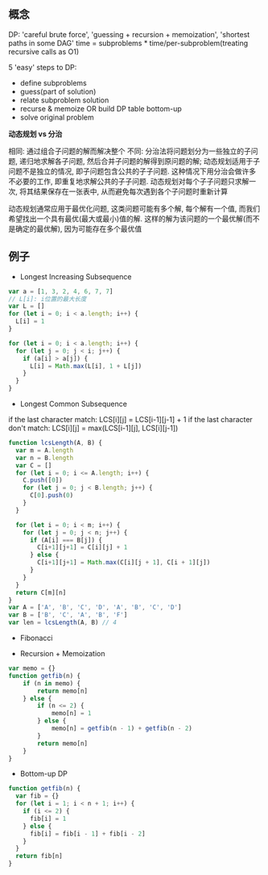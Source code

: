 ## 概念

DP: 'careful brute force', 'guessing + recursion + memoization', 'shortest paths in some DAG'
time = subproblems * time/per-subproblem(treating recursive calls as O1)

5 'easy' steps to DP:
 * define subproblems
 * guess(part of solution)
 * relate subproblem solution
 * recurse & memoize OR build DP table bottom-up
 * solve original problem

**动态规划 vs 分治**

相同: 通过组合子问题的解而解决整个
不同: 分治法将问题划分为一些独立的子问题, 递归地求解各子问题, 然后合并子问题的解得到原问题的解; 
动态规划适用于子问题不是独立的情况, 即子问题包含公共的子子问题. 这种情况下用分治会做许多不必要的工作, 即重复地求解公共的子子问题. 动态规划对每个子子问题只求解一次, 将其结果保存在一张表中, 从而避免每次遇到各个子问题时重新计算

动态规划通常应用于最优化问题, 这类问题可能有多个解, 每个解有一个值, 而我们希望找出一个具有最优(最大或最小)值的解. 这样的解为该问题的一个最优解(而不是确定的最优解), 因为可能存在多个最优值

## 例子

- Longest Increasing Subsequence

```js
var a = [1, 3, 2, 4, 6, 7, 7]
// L[i]: i位置的最大长度
var L = []
for (let i = 0; i < a.length; i++) {
  L[i] = 1
}

for (let i = 0; i < a.length; i++) {
  for (let j = 0; j < i; j++) {
    if (a[i] > a[j]) {
      L[i] = Math.max(L[i], 1 + L[j])
    }
  }
}

```

- Longest Common Subsequence

if the last character match:
  LCS[i][j] = LCS[i-1][j-1] + 1
if the last character don't match:
  LCS[i][j] = max(LCS[i-1][j], LCS[i][j-1])

```js
function lcsLength(A, B) {
  var m = A.length
  var n = B.length
  var C = []
  for (let i = 0; i <= A.length; i++) {
    C.push([0])
    for (let j = 0; j < B.length; j++) {
      C[0].push(0)
    }
  }

  for (let i = 0; i < m; i++) {
    for (let j = 0; j < n; j++) {
      if (A[i] === B[j]) {
        C[i+1][j+1] = C[i][j] + 1
      } else {
        C[i+1][j+1] = Math.max(C[i][j + 1], C[i + 1][j])
      }
    }
  }
  return C[m][n]
}
var A = ['A', 'B', 'C', 'D', 'A', 'B', 'C', 'D']
var B = ['B', 'C', 'A', 'B', 'F']
var len = lcsLength(A, B) // 4
```

- Fibonacci
 * Recursion + Memoization  

```js
var memo = {}
function getfib(n) {
	if (n in memo) {
		return memo[n]
	} else {
		if (n <= 2) {
			memo[n] = 1
		} else {
			memo[n] = getfib(n - 1) + getfib(n - 2)
		}
		return memo[n]
	}
}
```

 * Bottom-up DP

```js
function getfib(n) {
  var fib = {}
  for (let i = 1; i < n + 1; i++) {
    if (i <= 2) {
      fib[i] = 1
    } else {
      fib[i] = fib[i - 1] + fib[i - 2]
    }
  }
  return fib[n]
}
```
